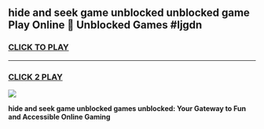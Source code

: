 
## hide and seek game unblocked unblocked game Play Online 👋 Unblocked Games #ljgdn
<h3>
<a href="https://premium.freeplayer.one?title=hide_and_seek_game_unblocked&ref=21F">CLICK TO PLAY</a></h3>
<hr>

<h3>
<a href="https://premium.freeplayer.one?title=hide_and_seek_game_unblocked&ref=21F">CLICK 2 PLAY</a>
  
</h3>

<a href="https://premium.freeplayer.one?title=hide_and_seek_game_unblocked&ref=21F/"><img src="https://clearcache.store/games.png"></a>


**hide and seek game unblocked games unblocked: Your Gateway to Fun and Accessible Online Gaming**
